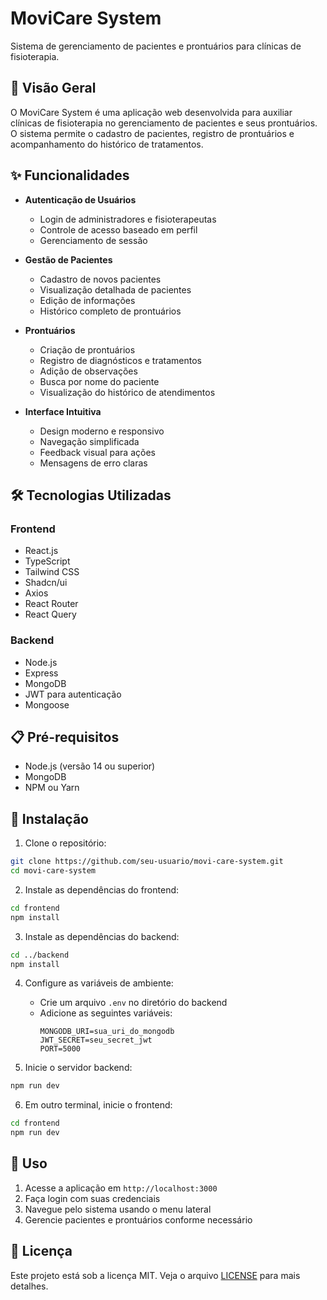 # MoviCare System

Sistema de gerenciamento de pacientes e prontuários para clínicas de fisioterapia.

## 🚀 Visão Geral

O MoviCare System é uma aplicação web desenvolvida para auxiliar clínicas de fisioterapia no gerenciamento de pacientes e seus prontuários. O sistema permite o cadastro de pacientes, registro de prontuários e acompanhamento do histórico de tratamentos.

## ✨ Funcionalidades

- **Autenticação de Usuários**
  - Login de administradores e fisioterapeutas
  - Controle de acesso baseado em perfil
  - Gerenciamento de sessão

- **Gestão de Pacientes**
  - Cadastro de novos pacientes
  - Visualização detalhada de pacientes
  - Edição de informações
  - Histórico completo de prontuários

- **Prontuários**
  - Criação de prontuários
  - Registro de diagnósticos e tratamentos
  - Adição de observações
  - Busca por nome do paciente
  - Visualização do histórico de atendimentos

- **Interface Intuitiva**
  - Design moderno e responsivo
  - Navegação simplificada
  - Feedback visual para ações
  - Mensagens de erro claras

## 🛠️ Tecnologias Utilizadas

### Frontend
- React.js
- TypeScript
- Tailwind CSS
- Shadcn/ui
- Axios
- React Router
- React Query

### Backend
- Node.js
- Express
- MongoDB
- JWT para autenticação
- Mongoose

## 📋 Pré-requisitos

- Node.js (versão 14 ou superior)
- MongoDB
- NPM ou Yarn

## 🔧 Instalação

1. Clone o repositório:
```bash
git clone https://github.com/seu-usuario/movi-care-system.git
cd movi-care-system
```

2. Instale as dependências do frontend:
```bash
cd frontend
npm install
```

3. Instale as dependências do backend:
```bash
cd ../backend
npm install
```

4. Configure as variáveis de ambiente:
   - Crie um arquivo `.env` no diretório do backend
   - Adicione as seguintes variáveis:
     ```
     MONGODB_URI=sua_uri_do_mongodb
     JWT_SECRET=seu_secret_jwt
     PORT=5000
     ```

5. Inicie o servidor backend:
```bash
npm run dev
```

6. Em outro terminal, inicie o frontend:
```bash
cd frontend
npm run dev
```

## 📝 Uso

1. Acesse a aplicação em `http://localhost:3000`
2. Faça login com suas credenciais
3. Navegue pelo sistema usando o menu lateral
4. Gerencie pacientes e prontuários conforme necessário


## 📄 Licença

Este projeto está sob a licença MIT. Veja o arquivo [LICENSE](LICENSE) para mais detalhes.
